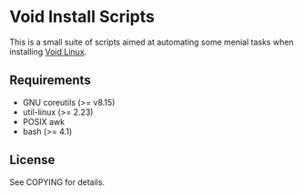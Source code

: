 # Void Install Scripts

This is a small suite of scripts aimed at automating some menial
tasks when installing [Void Linux](https://voidlinux.org/).

## Requirements

* GNU coreutils (>= v8.15)
* util-linux (>= 2.23)
* POSIX awk
* bash (>= 4.1)

## License

See COPYING for details.
